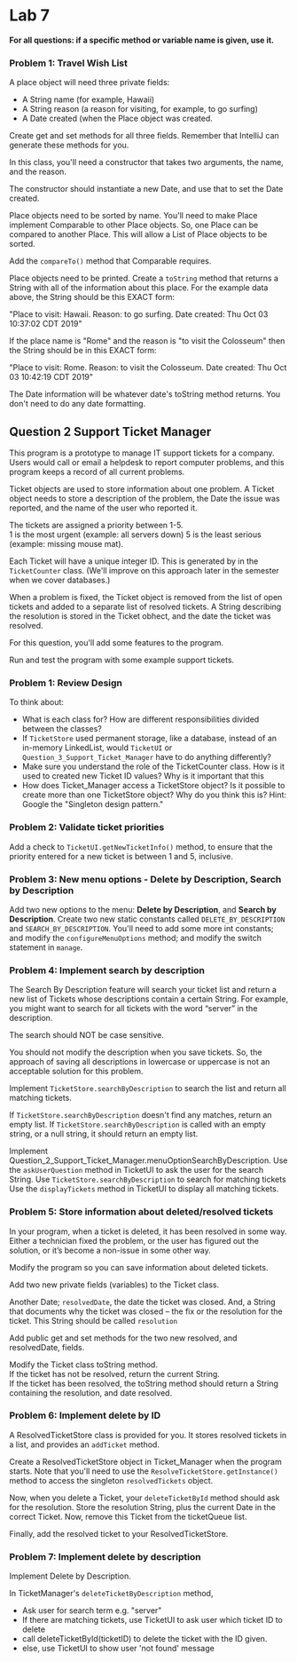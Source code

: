 # Lab 7

**For all questions: if a specific method or variable name is given, use it.**
 
### Problem 1: Travel Wish List
 
A place object will need three private fields:
 *  A String name (for example, Hawaii)
 *  A String reason (a reason for visiting, for example, to go surfing)
 *  A Date created (when the Place object was created.

Create get and set methods for all three fields. Remember that
IntelliJ can generate these methods for you.

In this class, you'll need a constructor that takes two arguments, the
name, and the reason.

The constructor should instantiate a new Date, and use that to set the Date created.

Place objects need to be sorted by name.
You'll need to make Place implement Comparable to other Place objects. So, one Place can
be compared to another Place. This will allow a List of Place objects
to be sorted.

Add the `compareTo()` method that Comparable requires.

Place objects need to be printed. Create a `toString` method
that returns a String with all of the information about this place.
For the example data above, the String should be this EXACT form:

"Place to visit: Hawaii. Reason: to go surfing. Date created: Thu Oct 03 10:37:02 CDT 2019"

If the place name is "Rome" and the reason is "to visit the Colosseum" then
the String should be in this EXACT form:

"Place to visit: Rome. Reason: to visit the Colosseum. Date created: Thu Oct 03 10:42:19 CDT 2019"

The Date information will be whatever date's toString method returns. You don't need to do any
date formatting.
    

 
## Question 2 Support Ticket Manager 

This program is a prototype to manage IT support tickets for a company. Users would call or email a helpdesk to report computer problems, and this program keeps a record of all current problems. 

Ticket objects are used to store information about one problem.  A Ticket object needs to store a description of the problem, the Date the issue was reported, and the name of the user who reported it. 

The tickets are assigned a priority between 1-5.   
1 is the most urgent (example: all servers down)
5 is the least serious (example: missing mouse mat). 

Each Ticket will have a unique integer ID. This is generated by in the `TicketCounter` class. (We'll improve on this approach later in the semester when we cover databases.)

When a problem is fixed, the Ticket object is removed from the list of open tickets and added to a separate list of resolved tickets. A String describing the resolution is stored in the Ticket obhect, and the date the ticket was resolved. 

For this question, you'll add some features to the program. 

Run and test the program with some example support tickets.

### Problem 1: Review Design

To think about: 

* What is each class for? How are different responsibilities divided between the classes? 
* If `TicketStore` used permanent storage, like a database, instead of an in-memory LinkedList, would `TicketUI` or `Question_3_Support_Ticket_Manager` have to do anything differently?
* Make sure you understand the role of the TicketCounter class. How is it used to created new Ticket ID values? Why is it important that this 
* How does Ticket_Manager access a TicketStore object? Is it possible to create more than one TicketStore object? Why do you think this is? Hint: Google the "Singleton design pattern." 


### Problem 2: Validate ticket priorities

Add a check to `TicketUI.getNewTicketInfo()` method, to ensure that the priority entered for a new ticket is between 1 and 5, inclusive. 


### Problem 3: New menu options - Delete by Description, Search by Description

Add two new options to the menu: **Delete by Description**, and **Search by Description**. 
 Create two new static constants called `DELETE_BY_DESCRIPTION` and `SEARCH_BY_DESCRIPTION`. You'll need to add some more int constants; and modify the `configureMenuOptions` method; and modify the switch statement in `manage`.


### Problem 4: Implement search by description

The Search By Description feature will search your ticket list and return a new list of Tickets whose descriptions contain a certain String. For example, you might want to search for all tickets with the word “server” in the description.

The search should NOT be case sensitive.

You should not modify the description when you save tickets. So, the approach of saving all descriptions in lowercase or uppercase is not an acceptable solution for this problem.
 
Implement `TicketStore.searchByDescription` to search the list and return all matching tickets. 

If `TicketStore.searchByDescription` doesn't find any matches, return an empty list.
If `TicketStore.searchByDescription` is called with an empty string, or a null string, it should return an empty list.

Implement Question_2_Support_Ticket_Manager.menuOptionSearchByDescription. 
Use the `askUserQuestion` method in TicketUI to ask the user for the search String.
Use `TicketStore.searchByDescription` to search for matching tickets
Use the `displayTickets` method in TicketUI to display all matching tickets. 


### Problem 5: Store information about deleted/resolved tickets

In your program, when a ticket is deleted, it has been resolved in some way. Either a technician fixed the problem, or the user has figured out the solution, or it’s become a non-issue in some other way.

Modify the program so you can save information about deleted tickets.

Add two new private fields (variables) to the Ticket class.

Another Date; `resolvedDate`, the date the ticket was closed.
And, a String that documents why the ticket was closed – the fix or the resolution for the ticket. This String should be called `resolution`

Add public get and set methods for the two new resolved, and resolvedDate, fields. 

Modify the Ticket class toString method.  
If the ticket has not be resolved, return the current String.  
If the ticket has been resolved, the toString method should return a String containing the resolution, and date resolved.  

### Problem 6: Implement delete by ID

A ResolvedTicketStore class is provided for you. It stores resolved tickets in a list, and provides an `addTicket` method. 

Create a ResolvedTicketStore object in Ticket_Manager when the program starts. Note that you'll need to use the `ResolveTicketStore.getInstance()` method to access the singleton `resolvedTickets` object. 

Now, when you delete a Ticket, your `deleteTicketById` method should ask for the resolution. Store the resolution String, plus the current Date in the correct Ticket. Now, remove this Ticket from the ticketQueue list.

Finally, add the resolved ticket to your ResolvedTicketStore.


### Problem 7: Implement delete by description

Implement Delete by Description. 

In TicketManager's `deleteTicketByDescription` method,

- Ask user for search term e.g. "server"
- If there are matching tickets, use TicketUI to ask user which ticket ID to delete
- call deleteTicketById(ticketID) to delete the ticket with the ID given.
- else, use TicketUI to show user 'not found' message
 
